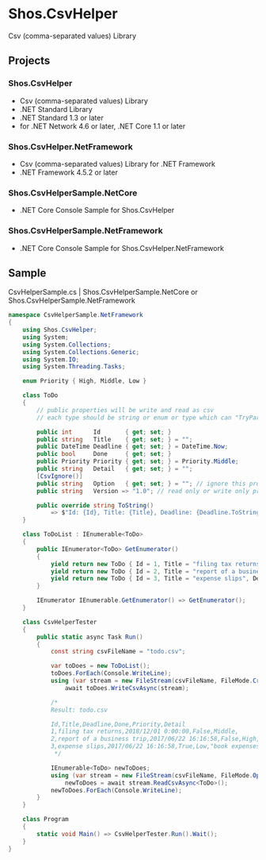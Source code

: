 # Shos.CsvHelper
Csv (comma-separated values) Library

## Projects

### Shos.CsvHelper
* Csv (comma-separated values) Library
* .NET Standard Library
* .NET Standard 1.3 or later
* for .NET Network 4.6 or later, .NET Core 1.1 or later

### Shos.CsvHelper.NetFramework
* Csv (comma-separated values) Library for .NET Framework
* .NET Framework 4.5.2 or later

### Shos.CsvHelperSample.NetCore
* .NET Core Console Sample for Shos.CsvHelper

### Shos.CsvHelperSample.NetFramework
* .NET Core Console Sample for Shos.CsvHelper.NetFramework

## Sample

CsvHelperSample.cs | Shos.CsvHelperSample.NetCore or Shos.CsvHelperSample.NetFramework

```C#
namespace CsvHelperSample.NetFramework
{
    using Shos.CsvHelper;
    using System;
    using System.Collections;
    using System.Collections.Generic;
    using System.IO;
    using System.Threading.Tasks;

    enum Priority { High, Middle, Low }

    class ToDo
    {
        // public properties will be write and read as csv
        // each type should be string or enum or type which can "TryParse"

        public int      Id       { get; set; }
        public string   Title    { get; set; } = "";
        public DateTime Deadline { get; set; } = DateTime.Now;
        public bool     Done     { get; set; }
        public Priority Priority { get; set; } = Priority.Middle;
        public string   Detail   { get; set; } = "";
        [CsvIgnore()]
        public string   Option   { get; set; } = ""; // ignore this property with [CsvIgnore()]
        public string   Version => "1.0"; // read only or write only property will be ignored

        public override string ToString()
            => $"Id: {Id}, Title: {Title}, Deadline: {Deadline.ToString()}, Done: {Done}, Priority: {Priority}, Detail: {Detail}";
    }

    class ToDoList : IEnumerable<ToDo>
    {
        public IEnumerator<ToDo> GetEnumerator()
        {
            yield return new ToDo { Id = 1, Title = "filing tax returns", Deadline = new DateTime(2018, 12, 1) };
            yield return new ToDo { Id = 2, Title = "report of a business trip", Detail = "\"ASAP\"", Priority = Priority.High };
            yield return new ToDo { Id = 3, Title = "expense slips", Detail = "book expenses: \"C# 6.0 and the .NET 4.6 Framework\",\"The C# Programming\"", Priority = Priority.Low, Done = true };
        }

        IEnumerator IEnumerable.GetEnumerator() => GetEnumerator();
    }

    class CsvHelperTester
    {
        public static async Task Run()
        {
            const string csvFileName = "todo.csv";

            var toDoes = new ToDoList();
            toDoes.ForEach(Console.WriteLine);
            using (var stream = new FileStream(csvFileName, FileMode.Create))
                await toDoes.WriteCsvAsync(stream);

            /*
            Result: todo.csv

            Id,Title,Deadline,Done,Priority,Detail
            1,filing tax returns,2018/12/01 0:00:00,False,Middle,
            2,report of a business trip,2017/06/22 16:16:58,False,High,"""ASAP"""
            3,expense slips,2017/06/22 16:16:58,True,Low,"book expenses: ""C# 6.0 and the .NET 4.6 Framework"",""The C# Programming"""
             */

            IEnumerable<ToDo> newToDoes;
            using (var stream = new FileStream(csvFileName, FileMode.Open))
                newToDoes = await stream.ReadCsvAsync<ToDo>();
            newToDoes.ForEach(Console.WriteLine);
        }
    }

    class Program
    {
        static void Main() => CsvHelperTester.Run().Wait();
    }
}
```



